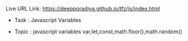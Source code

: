 Live URL Link: https://deepporadiya.github.io/tfz/js/index.html

- Task : Javascript Variables

- Topic : javascript  variables var,let,const,math.floor(),math.random()
